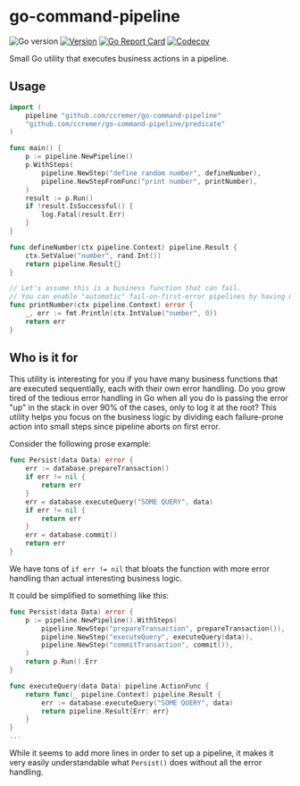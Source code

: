 # go-command-pipeline

![Go version](https://img.shields.io/github/go-mod/go-version/ccremer/go-command-pipeline)
[![Version](https://img.shields.io/github/v/release/ccremer/go-command-pipeline)][releases]
[![Go Report Card](https://goreportcard.com/badge/github.com/ccremer/go-command-pipeline)][goreport]
[![Codecov](https://img.shields.io/codecov/c/github/ccremer/go-command-pipeline?token=XGOC4XUMJ5)][codecov]

Small Go utility that executes business actions in a pipeline.

## Usage

```go
import (
    pipeline "github.com/ccremer/go-command-pipeline"
    "github.com/ccremer/go-command-pipeline/predicate"
)

func main() {
	p := pipeline.NewPipeline()
	p.WithSteps(
		pipeline.NewStep("define random number", defineNumber),
		pipeline.NewStepFromFunc("print number", printNumber),
	)
	result := p.Run()
	if !result.IsSuccessful() {
		log.Fatal(result.Err)
	}
}

func defineNumber(ctx pipeline.Context) pipeline.Result {
	ctx.SetValue("number", rand.Int())
	return pipeline.Result{}
}

// Let's assume this is a business function that can fail.
// You can enable "automatic" fail-on-first-error pipelines by having more small functions that return errors.
func printNumber(ctx pipeline.Context) error {
	_, err := fmt.Println(ctx.IntValue("number", 0))
	return err
}
```

## Who is it for

This utility is interesting for you if you have many business functions that are executed sequentially, each with their own error handling.
Do you grow tired of the tedious error handling in Go when all you do is passing the error "up" in the stack in over 90% of the cases, only to log it at the root?
This utility helps you focus on the business logic by dividing each failure-prone action into small steps since pipeline aborts on first error.

Consider the following prose example:
```go
func Persist(data Data) error {
    err := database.prepareTransaction()
    if err != nil {
        return err
    }
    err = database.executeQuery("SOME QUERY", data)
    if err != nil {
        return err
    }
    err = database.commit()
    return err
}
```
We have tons of `if err != nil` that bloats the function with more error handling than actual interesting business logic.

It could be simplified to something like this:
```go
func Persist(data Data) error {
    p := pipeline.NewPipeline().WithSteps(
        pipeline.NewStep("prepareTransaction", prepareTransaction()),
        pipeline.NewStep("executeQuery", executeQuery(data)),
        pipeline.NewStep("commitTransaction", commit()),
    )
    return p.Run().Err
}

func executeQuery(data Data) pipeline.ActionFunc {
	return func(_ pipeline.Context) pipeline.Result {
        err := database.executeQuery("SOME QUERY", data)
        return pipeline.Result{Err: err}
	}
}
...
```
While it seems to add more lines in order to set up a pipeline, it makes it very easily understandable what `Persist()` does without all the error handling.

[releases]: https://github.com/ccremer/go-command-pipeline/releases
[codecov]: https://app.codecov.io/gh/ccremer/go-command-pipeline
[goreport]: https://goreportcard.com/report/github.com/ccremer/go-command-pipeline
